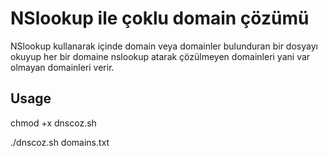 # NSlookup ile çoklu domain çözümü
NSlookup kullanarak içinde domain veya domainler bulunduran bir dosyayı okuyup her bir domaine nslookup atarak çözülmeyen domainleri yani var olmayan domainleri verir.

## Usage
chmod +x dnscoz.sh

./dnscoz.sh domains.txt
